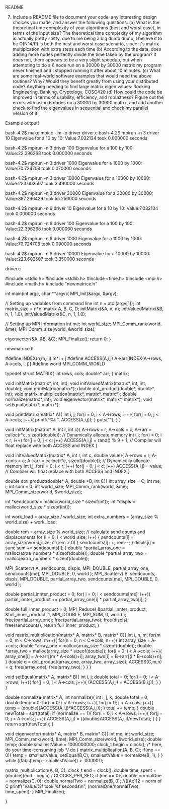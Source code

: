 README

7. Include a README file to document your code, any interesting design choices you made, and answer the
following questions:
(a) What is the theoretical time complexity of your algorithms (best and worst case), in terms of the
input size?
The theoretical time complexity of my algorithm is actually pretty shitty, due to me being a big dumb dumb,
I believe it to be  O(N^4/P) is both the best and worst case scenario, since it's matrix multiplcation with
extra steps each time
(b) According to the data, does adding more nodes perfectly divide the time taken by the program?
It does not, there appears to be a very slight speedup, but when attempting to do a 6 node run on a 30000 by 30000
matrix my program never finished and I stopped running it after about 10 minutes.
(c) What are some real-world software examples that would need the above routines? Why? Would
they benefit greatly from using your distributed code?
Anything needing to find large matrix eigen values:
  Rocking Engineering, Banking, Cryptology, COSC420
(d) How could the code be improved in terms of usability, efficiency, and robustness?
Figure out the errors with using 6 nodes on a 30000 by 30000 matrix, and add another
check to find the eigenvalues in sequential and check my parallel version of it.

Example output!

bash-4.2$ make
mpicc -lm \-o driver driver.c
bash-4.2$ mpirun -n 3 driver 10
Eigenvalue for a 10 by 10: Value:7.032134 took 0.000000 seconds

bash-4.2$ mpirun -n 3 driver 100
Eigenvalue for a 100 by 100: Value:22.396268 took 0.000000 seconds

bash-4.2$ mpirun -n 3 driver 1000
Eigenvalue for a 1000 by 1000: Value:70.724708 took 0.070000 seconds

bash-4.2$ mpirun -n 3 driver 10000
Eigenvalue for a 10000 by 10000: Value:223.602507 took 3.490000 seconds

bash-4.2$ mpirun -n 3 driver 30000
Eigenvalue for a 30000 by 30000: Value:387.296429 took 55.250000 seconds

bash-4.2$ mpirun -n 6 driver 10
Eigenvalue for a 10 by 10: Value:7.032134 took 0.000000 seconds

bash-4.2$ mpirun -n 6 driver 100
Eigenvalue for a 100 by 100: Value:22.396268 took 0.000000 seconds

bash-4.2$ mpirun -n 6 driver 1000
Eigenvalue for a 1000 by 1000: Value:70.724708 took 0.090000 seconds

bash-4.2$ mpirun -n 6 driver 10000
Eigenvalue for a 10000 by 10000: Value:223.602507 took 3.350000 seconds


driver.c

#include <stdio.h>
#include <stdlib.h>
#include <time.h>
#include <mpi.h>
#include <math.h>
#include "newmatrice.h"

int main(int argc, char **argv){
  MPI_Init(&argc, &argv);

  // Setting up variables from command line
  int n = atoi(argv[1]);
  int matrix_size = n*n;
  matrix A, B, C, D;
  initMatrix(&A, n, n);
  initValuedMatrix(&B, n, 1, 1.0);
  initValuedMatrix(&C, n, 1, 1.0);

  // Setting up MPI Information
  int me;
  int world_size;
  MPI_Comm_rank(world, &me);
  MPI_Comm_size(world, &world_size);

  eigenvector(&A, &B, &C);
  MPI_Finalize();
  return 0;
}


newmatrice.h

#define INDEX(n,m,i,j) m*i + j
#define ACCESS(A,i,j) A->arr[INDEX(A->rows, A->cols, i, j)]
#define world MPI_COMM_WORLD

typedef struct MATRIX{
  int rows, cols;
  double* arr;
} matrix;

void initMatrix(matrix*, int, int);
void initValuedMatrix(matrix*, int, int, double);
void printMatrix(matrix*);
double dot_product(double*, double*, int);
void matrix_multiplication(matrix*, matrix*, matrix*);
double normalize(matrix*, int);
void eigenvector(matrix*, matrix*, matrix*);
void setEqual(matrix*, matrix*);

void printMatrix(matrix* A){
  int i, j;
  for(i = 0; i < A->rows; i++){
    for(j = 0; j < A->cols; j++){
      printf("%f ", ACCESS(A,i,j));
    }
    puts("");
  }
}

void initMatrix(matrix* A, int r, int c){
  A->rows = r;
  A->cols = c;
  A->arr = calloc(r*c, sizeof(double)); // Dynamically allocate memory
  int i,j;
  for(i = 0; i < r; i++)
    for(j = 0; j < c; j++)
      ACCESS(A,i,j) = rand() % 9 + 1;
      // Compiler will float replace with both ACCESS and INDEX
}

void initValuedMatrix(matrix* A, int r, int c, double value){
  A->rows = r;
  A->cols = c;
  A->arr = calloc(r*c, sizeof(double)); // Dynamically allocate memory
  int i,j;
  for(i = 0; i < r; i++)
    for(j = 0; j < c; j++)
      ACCESS(A,i,j) = value;
      // Compiler will float replace with both ACCESS and INDEX
}

double dot_product(double* A, double *B, int C){
  int array_size = C;
  int me, i;
  int sum = 0;
  int world_size;
  MPI_Comm_rank(world, &me);
  MPI_Comm_size(world, &world_size);

  int *sendcounts = malloc(world_size * sizeof(int));
  int *displs = malloc(world_size * sizeof(int));

  int work_load = array_size / world_size;
  int extra_numbers = (array_size % world_size) + work_load;

  double rem = array_size % world_size;
  // calculate send counts and displacements
  for (i = 0; i < world_size; i++) {
     sendcounts[i] = array_size/world_size;
     if (rem > 0) {
         sendcounts[i]++;
         rem--;
     }
     displs[i] = sum;
     sum += sendcounts[i];
  }
  double *partial_array_one = malloc(extra_numbers * sizeof(double));
  double *partial_array_two = malloc(extra_numbers * sizeof(double));

  MPI_Scatterv(
   A,
   sendcounts,
   displs,
   MPI_DOUBLE,
   partial_array_one,
   sendcounts[me],
   MPI_DOUBLE,
   0,
   world
  );
  MPI_Scatterv(
   B,
   sendcounts,
   displs,
   MPI_DOUBLE,
   partial_array_two,
   sendcounts[me],
   MPI_DOUBLE,
   0,
   world
  );

  double partial_innter_product = 0;
  for( i = 0; i < sendcounts[me]; i++){
   partial_innter_product += partial_array_one[i] * partial_array_two[i];
  }

  double full_inner_product = 0;
  MPI_Reduce(
   &partial_innter_product,
   &full_inner_product,
   1,
   MPI_DOUBLE,
   MPI_SUM,
   0,
   world
  );
  free(partial_array_one);
  free(partial_array_two);
  free(displs);
  free(sendcounts);
  return full_inner_product;
}

void matrix_multiplication(matrix* A, matrix* B, matrix* C){
  int i, n, m;
  for(m = 0; m < C->rows; m++){
    for(n = 0; n < C->cols; n++){
      int array_size = A->cols;
      double *array_one = malloc(array_size * sizeof(double));
      double *array_two = malloc(array_size * sizeof(double));
      for(i = 0; i < A->cols; i++){
        array_one[i] = A->arr[(m * A->cols)+i];
        array_two[i] = B->arr[(i * B->cols)+n];
      }
      double q = dot_product(array_one, array_two, array_size);
      ACCESS(C,m,n) = q;
      free(array_one);
      free(array_two);
    }
  }
}

void setEqual(matrix* A, matrix* B){
  int i, j;
  double total = 0;
  for(i = 0; i < A->rows; i++){
    for(j = 0; j < A->cols; j++){
      (ACCESS(A,i,j) = ACCESS(B,i,j));
    }
  }
}

double normalize(matrix* A, int normalize){
  int i, j, k;
  double total = 0;
  double temp = 0;
  for(i = 0; i < A->rows; i++){
    for(j = 0; j < A->cols; j++){
      temp = (double)(ACCESS(A,i,j)*ACCESS(A,i,j));
    }
    total += temp;
  }
  double newTotal = sqrt(total);
  if (normalize == 1){
    for(i = 0; i < A->rows; i++){
      for(j = 0; j < A->cols; j++){
        ACCESS(A,i,j) = ((double)ACCESS(A,i,j)/newTotal);
      }
    }
  }
  return sqrt(newTotal);
}

void eigenvector(matrix* A, matrix* B, matrix* C){
  int me;
  int world_size;
  MPI_Comm_rank(world, &me);
  MPI_Comm_size(world, &world_size);
  double temp;
  double smallestValue = 1000000000;
  clock_t begin = clock();
  /* here, do your time-consuming job */
  do {
    matrix_multiplication(A, B, C);
    if(me == 0){
      temp = smallestValue;
      setEqual(B,C);
      smallestValue = normalize(B, 1);
    }
  } while ((fabs(temp - smallestValue)) > .000001);

  matrix_multiplication(A, B, C);
  clock_t end = clock();
  double time_spent = (double)(end - begin) / CLOCKS_PER_SEC;
  if (me == 0){
    double normalOne = normalize(C, 0);
    double normalTwo = normalize(B, 0);
    //[[Ax]]2 = norm of C
    printf("Value:%f took %f seconds\n", (normalOne/normalTwo), time_spent);
  }
  MPI_Finalize();

}
